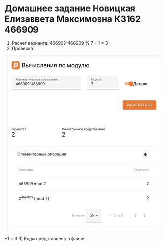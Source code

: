 # Домашнее задание Новицкая Елизаввета Максимовна К3162 466909
1) Расчет варианта:
   466909^466909 % 7 + 1 = 3
2) Проверка:

  <img width="500" src="1.png"/>

+1 = 3
3) Коды представлены в файле 
   
